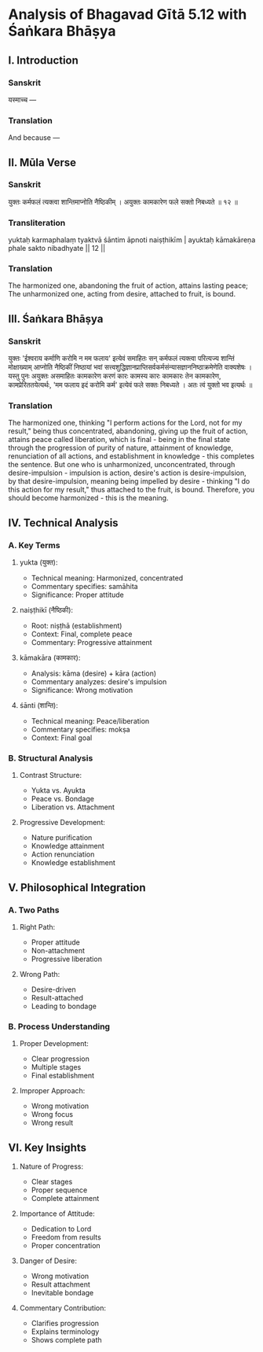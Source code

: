 # Analysis of Bhagavad Gītā 5.12 with Śaṅkara Bhāṣya

## I. Introduction

### Sanskrit
यस्माच्च —

### Translation
And because —

## II. Mūla Verse

### Sanskrit
युक्तः कर्मफलं त्यक्त्वा शान्तिमाप्नोति नैष्ठिकीम् ।
अयुक्तः कामकारेण फले सक्तो निबध्यते ॥ १२ ॥

### Transliteration
yuktaḥ karmaphalaṃ tyaktvā śāntim āpnoti naiṣṭhikīm |
ayuktaḥ kāmakāreṇa phale sakto nibadhyate || 12 ||

### Translation
The harmonized one, abandoning the fruit of action, attains lasting peace;
The unharmonized one, acting from desire, attached to fruit, is bound.

## III. Śaṅkara Bhāṣya

### Sanskrit
युक्तः 'ईश्वराय कर्माणि करोमि न मम फलाय' इत्येवं समाहितः सन् कर्मफलं त्यक्त्वा परित्यज्य शान्तिं मोक्षाख्याम् आप्नोति नैष्ठिकीं निष्ठायां भवां सत्त्वशुद्धिज्ञानप्राप्तिसर्वकर्मसंन्यासज्ञाननिष्ठाक्रमेणेति वाक्यशेषः । यस्तु पुनः अयुक्तः असमाहितः कामकारेण करणं कारः कामस्य कारः कामकारः तेन कामकारेण, कामप्रेरिततयेत्यर्थः, 'मम फलाय इदं करोमि कर्म' इत्येवं फले सक्तः निबध्यते । अतः त्वं युक्तो भव इत्यर्थः ॥

### Translation
The harmonized one, thinking "I perform actions for the Lord, not for my result," being thus concentrated, abandoning, giving up the fruit of action, attains peace called liberation, which is final - being in the final state through the progression of purity of nature, attainment of knowledge, renunciation of all actions, and establishment in knowledge - this completes the sentence. But one who is unharmonized, unconcentrated, through desire-impulsion - impulsion is action, desire's action is desire-impulsion, by that desire-impulsion, meaning being impelled by desire - thinking "I do this action for my result," thus attached to the fruit, is bound. Therefore, you should become harmonized - this is the meaning.

## IV. Technical Analysis

### A. Key Terms

1. yukta (युक्त):
   - Technical meaning: Harmonized, concentrated
   - Commentary specifies: samāhita
   - Significance: Proper attitude

2. naiṣṭhikī (नैष्ठिकी):
   - Root: niṣṭhā (establishment)
   - Context: Final, complete peace
   - Commentary: Progressive attainment

3. kāmakāra (कामकार):
   - Analysis: kāma (desire) + kāra (action)
   - Commentary analyzes: desire's impulsion
   - Significance: Wrong motivation

4. śānti (शान्ति):
   - Technical meaning: Peace/liberation
   - Commentary specifies: mokṣa
   - Context: Final goal

### B. Structural Analysis

1. Contrast Structure:
   - Yukta vs. Ayukta
   - Peace vs. Bondage
   - Liberation vs. Attachment

2. Progressive Development:
   - Nature purification
   - Knowledge attainment
   - Action renunciation
   - Knowledge establishment

## V. Philosophical Integration

### A. Two Paths

1. Right Path:
   - Proper attitude
   - Non-attachment
   - Progressive liberation

2. Wrong Path:
   - Desire-driven
   - Result-attached
   - Leading to bondage

### B. Process Understanding

1. Proper Development:
   - Clear progression
   - Multiple stages
   - Final establishment

2. Improper Approach:
   - Wrong motivation
   - Wrong focus
   - Wrong result

## VI. Key Insights

1. Nature of Progress:
   - Clear stages
   - Proper sequence
   - Complete attainment

2. Importance of Attitude:
   - Dedication to Lord
   - Freedom from results
   - Proper concentration

3. Danger of Desire:
   - Wrong motivation
   - Result attachment
   - Inevitable bondage

4. Commentary Contribution:
   - Clarifies progression
   - Explains terminology
   - Shows complete path
